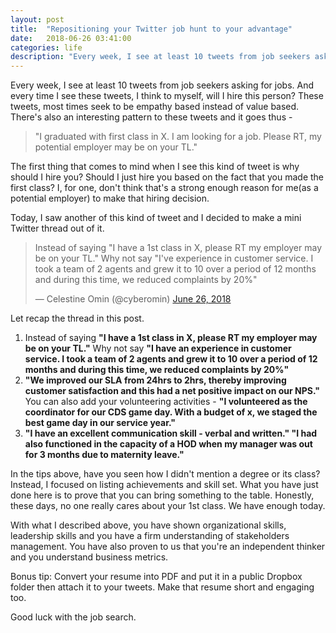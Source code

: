 ```yaml
---
layout: post
title:  "Repositioning your Twitter job hunt to your advantage"
date:   2018-06-26 03:41:00
categories: life
description: "Every week, I see at least 10 tweets from job seekers asking for jobs. And everytime I see these tweets, I think to myself, will I hire this person?"
---
```


Every week, I see at least 10 tweets from job seekers asking for jobs. And every time I see these tweets, I think to myself, will I hire this person? These tweets, most times seek to be empathy based instead of value based. There's also an interesting pattern to these tweets and it goes thus - 
> "I graduated with first class in X. I am looking for a job. Please RT, my potential employer may be on your TL."

The first thing that comes to mind when I see this kind of tweet is why should I hire you? Should I just hire you based on the fact that you made the first class? I, for one, don't think that's a strong enough reason for me(as a potential employer) to make that hiring decision.

Today, I saw another of this kind of tweet and I decided to make a mini Twitter thread out of it. 

<blockquote class="twitter-tweet" data-lang="en"><p lang="en" dir="ltr">Instead of saying &quot;I have a 1st class in X, please RT my employer may be on your TL.&quot; Why not say &quot;I&#39;ve experience in customer service. I took a team of 2 agents and grew it to 10 over a period of 12 months and during this time, we reduced complaints by 20%&quot;</p>&mdash; Celestine Omin (@cyberomin) <a href="https://twitter.com/cyberomin/status/1011601708248698882?ref_src=twsrc%5Etfw">June 26, 2018</a></blockquote>
<script async src="https://platform.twitter.com/widgets.js" charset="utf-8"></script>

Let recap the thread in this post.

1. Instead of saying **"I have a 1st class in X, please RT my employer may be on your TL."** Why not say **"I have an experience in customer service. I took a team of 2 agents and grew it to 10 over a period of 12 months and during this time, we reduced complaints by 20%"**
2. **"We improved our SLA from 24hrs to 2hrs, thereby improving customer satisfaction and this had a net positive impact on our NPS."** You can also add your volunteering activities - **"I volunteered as the coordinator for our CDS game day. With a budget of x, we staged the best game day in our service year."**
3. **"I have an excellent communication skill - verbal and written." "I had also functioned in the capacity of a HOD when my manager was out for 3 months due to maternity leave."**

In the tips above, have you seen how I didn't mention a degree or its class? Instead, I focused on listing achievements and skill set. What you have just done here is to prove that you can bring something to the table. Honestly, these days, no one really cares about your 1st class. We have enough today. 

With what I described above, you have shown organizational skills, leadership skills and you have a firm understanding of stakeholders management. You have also proven to us that you're an independent thinker and you understand business metrics.

Bonus tip: Convert your resume into PDF and put it in a public Dropbox folder then attach it to your tweets. Make that resume short and engaging too. 

Good luck with the job search.

